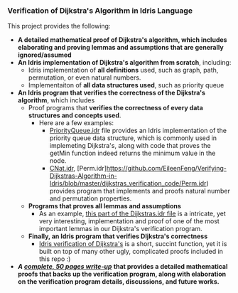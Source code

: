 ### Verification of Dijkstra's Algorithm in Idris Language

This project provides the following: 
- **A detailed mathematical proof of Dijkstra's algorithm, which includes elaborating and proving lemmas and assumptions that are generally ignored/assumed**
- **An Idris implementation of Dijkstra's algorithm from scratch**, including: 
  - Idris implementation of **all definitions** used, such as graph, path, permutation, or even natural numbers. 
  - Implementaiton of **all data structures used**, such as priority queue
- **An Idris program that verifies the correctness of the Dijkstra's algorithm**, which includes 
  - Proof programs that **verifies the correctness of every data structures and concepts used**. 
      - Here are a few examples: 
        - [PriorityQueue.idr](https://github.com/EileenFeng/Verifying-Dijkstras-Algorithm-in-Idris/blob/master/dijkstras_verification_code/PriorityQueue.idr) file provides an Idris implementation of the priority queue data structure, which is commonly used in implemeting Dijkstra's, along with code that proves the getMin function indeed returns the minimum value in the node. 
        - [CNat.idr](https://github.com/EileenFeng/Verifying-Dijkstras-Algorithm-in-Idris/blob/master/dijkstras_verification_code/CNat.idr), [Perm.idr]https://github.com/EileenFeng/Verifying-Dijkstras-Algorithm-in-Idris/blob/master/dijkstras_verification_code/Perm.idr) provides program that implements and proofs natural number and permutation properties.
  - **Programs that proves all lemmas and assumptions**
      - As an example, [this part of the Dijkstras.idr file](https://github.com/EileenFeng/Verifying-Dijkstras-Algorithm-in-Idris/blob/master/dijkstras_verification_code/Dijkstras.idr#L539-L744) is a intricate, yet very interesting, implementation and proof of one of the most important lemmas in our Dijkstra's verification program.
  - **Finally, an Idris program that verifies DIjkstra's correctness**
      - [Idris verification of Dijkstra's](https://github.com/EileenFeng/Verifying-Dijkstras-Algorithm-in-Idris/blob/master/dijkstras_verification_code/Dijkstras.idr#L764-L785) is a short, succint function, yet it is built on top of many other ugly, complicated proofs included in this repo :) 
- ***A [complete, 50 pages write-up](https://github.com/EileenFeng/Verifying-Dijkstras-Algorithm-in-Idris/blob/master/DijkstrasVerificationInIdrisWriteup.pdf)*** **that provides a detailed mathematical proofs that backs up the verification program, along with elaboration on the verification program details, discussions, and future works.**
